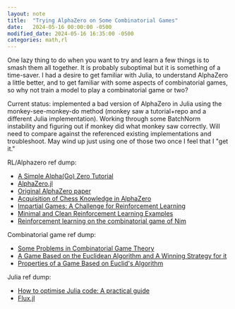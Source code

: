 ```yaml
---
layout: note
title:  "Trying AlphaZero on Some Combinatorial Games"
date:   2024-05-16 00:00:00 -0500
modified_date: 2024-05-16 16:35:00 -0500
categories: math,rl
---
```


One lazy thing to do when you want to try and learn a few things is to smash them all together. It is probably suboptimal but it is something of a time-saver. I had a desire to get familiar with Julia, to understand AlphaZero a little better, and to get familiar with some aspects of combinatorial games, so why not train a model to play a combinatorial game or two?

Current status: implemented a bad version of AlphaZero in Julia using the monkey-see-monkey-do method (monkey saw a tutorial+repo and a different Julia implementation). Working through some BatchNorm instability and figuring out if monkey did what monkey saw correctly. Will need to compare against the referenced existing implementations and troubleshoot. May wind up just using one of those two once I feel that I "get it."

RL/Alphazero ref dump:
* [A Simple Alpha(Go) Zero Tutorial](https://suragnair.github.io/posts/alphazero.html)
* [AlphaZero.jl](https://github.com/jonathan-laurent/AlphaZero.jl)
* [Original AlphaZero paper](https://www.nature.com/articles/nature24270.epdf?author_access_token=VJXbVjaSHxFoctQQ4p2k4tRgN0jAjWel9jnR3ZoTv0PVW4gB86EEpGqTRDtpIz-2rmo8-KG06gqVobU5NSCFeHILHcVFUeMsbvwS-lxjqQGg98faovwjxeTUgZAUMnRQ)
* [Acquisition of Chess Knowledge in AlphaZero](https://www.ncbi.nlm.nih.gov/pmc/articles/PMC9704706/pdf/pnas.202206625.pdf)
* [Impartial Games: A Challenge for Reinforcement Learning](https://arxiv.org/abs/2205.12787)
* [Minimal and Clean Reinforcement Learning Examples](https://github.com/rlcode/reinforcement-learning/tree/master)
* [Reinforcement learning on the combinatorial game of Nim](https://www.csc.kth.se/utbildning/kth/kurser/DD143X/dkand11/Group6Lars/erik.jarleberg.report.pdf)

Combinatorial game ref dump:
* [Some Problems in Combinatorial Game Theory](https://www.mathcamp.org/files/math/Alfonso-CGT-handout.pdf)
* [A Game Based on the Euclidean Algorithm and A Winning Strategy for it](https://doi.org/10.2307/3612461)
* [Properties of a Game Based on Euclid's Algorithm](https://doi.org/10.2307/2689037)

Julia ref dump:
* [How to optimise Julia code: A practical guide](https://viralinstruction.com/posts/optimise/)
* [Flux.jl](https://fluxml.ai/Flux.jl/stable/)
